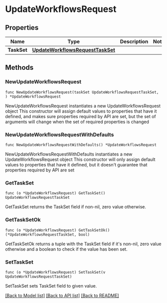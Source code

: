 # UpdateWorkflowsRequest

## Properties

Name | Type | Description | Notes
------------ | ------------- | ------------- | -------------
**TaskSet** | [**UpdateWorkflowsRequestTaskSet**](UpdateWorkflowsRequestTaskSet.md) |  | 

## Methods

### NewUpdateWorkflowsRequest

`func NewUpdateWorkflowsRequest(taskSet UpdateWorkflowsRequestTaskSet, ) *UpdateWorkflowsRequest`

NewUpdateWorkflowsRequest instantiates a new UpdateWorkflowsRequest object
This constructor will assign default values to properties that have it defined,
and makes sure properties required by API are set, but the set of arguments
will change when the set of required properties is changed

### NewUpdateWorkflowsRequestWithDefaults

`func NewUpdateWorkflowsRequestWithDefaults() *UpdateWorkflowsRequest`

NewUpdateWorkflowsRequestWithDefaults instantiates a new UpdateWorkflowsRequest object
This constructor will only assign default values to properties that have it defined,
but it doesn't guarantee that properties required by API are set

### GetTaskSet

`func (o *UpdateWorkflowsRequest) GetTaskSet() UpdateWorkflowsRequestTaskSet`

GetTaskSet returns the TaskSet field if non-nil, zero value otherwise.

### GetTaskSetOk

`func (o *UpdateWorkflowsRequest) GetTaskSetOk() (*UpdateWorkflowsRequestTaskSet, bool)`

GetTaskSetOk returns a tuple with the TaskSet field if it's non-nil, zero value otherwise
and a boolean to check if the value has been set.

### SetTaskSet

`func (o *UpdateWorkflowsRequest) SetTaskSet(v UpdateWorkflowsRequestTaskSet)`

SetTaskSet sets TaskSet field to given value.



[[Back to Model list]](../README.md#documentation-for-models) [[Back to API list]](../README.md#documentation-for-api-endpoints) [[Back to README]](../README.md)


